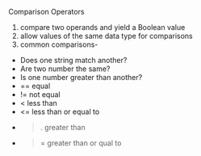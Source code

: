 Comparison Operators

1.  compare two operands and yield a Boolean value
2.  allow values of the same data type for comparisons
3.  common comparisons-
   + Does one string match another?
   + Are two number the same?
   + Is one number greater than another?
   + == equal
   + != not equal
   + < less than
   + <= less than or equal to
   + >. greater than
   + >= greater than or qual to
